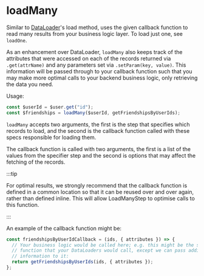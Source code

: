 # loadMany

Similar to [DataLoader][]'s load method, uses the given callback function to
read many results from your business logic layer. To load just one, see
`loadOne`.

As an enhancement over DataLoader, `loadMany` also keeps track of the
attributes that were accessed on each of the records returned via
`.get(attrName)` and any parameters set via `.setParam(key, value)`. This
information will be passed through to your callback function such that you may
make more optimal calls to your backend business logic, only retrieving the
data you need.

Usage:

```ts
const $userId = $user.get("id");
const $friendships = loadMany($userId, getFriendshipsByUserIds);
```

`loadMany` accepts two arguments, the first is the step that specifies which
records to load, and the second is the callback function called with these specs
responsible for loading them.

The callback function is called with two arguments, the first is a list of the
values from the specifier step and the second is options that may affect the
fetching of the records.

:::tip

For optimal results, we strongly recommend that the callback function is defined
in a common location so that it can be reused over and over again, rather than
defined inline. This will allow LoadManyStep to optimise calls to this function.

:::

An example of the callback function might be:

```ts
const friendshipsByUserIdCallback = (ids, { attributes }) => {
  // Your business logic would be called here; e.g. this might be the same
  // function that your DataLoaders would call, except we can pass additional
  // information to it:
  return getFriendshipsByUserIds(ids, { attributes });
};
```

[dataloader]: https://github.com/graphql/dataloader
